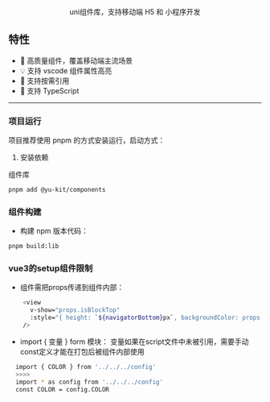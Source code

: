 <p align="center">uni组件库，支持移动端 H5 和 小程序开发</p>

## 特性

- 🚀 高质量组件，覆盖移动端主流场景
- 💡 支持 vscode 组件属性高亮
- 🍭 支持按需引用
- 💪 支持 TypeScript

---

### 项目运行

项目推荐使用 pnpm 的方式安装运行，启动方式：

1. 安装依赖

组件库

```bash
pnpm add @yu-kit/components
```

### 组件构建

- 构建 npm 版本代码：

```bash
pnpm build:lib
```

### vue3的setup组件限制

- 组件需把props传递到组件内部：

```bash
    <view
      v-show="props.isBlockTop"
      :style="{ height: `${navigatorBottom}px`, backgroundColor: props.backgroundColor }"
    />
```

- import { 变量 } form 模块： 变量如果在script文件中未被引用，需要手动const定义才能在打包后被组件内部使用

```bash
  import { COLOR } from '../../../config'
  >>>>
  import * as config from '../../../config'
  const COLOR = config.COLOR
```
